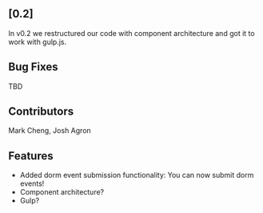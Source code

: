 <a name="v0.2"></a>
## [0.2]

In v0.2 we restructured our code with component architecture and got it to work with gulp.js. 

## Bug Fixes

TBD

## Contributors

Mark Cheng, Josh Agron

## Features

* Added dorm event submission functionality: You can now submit dorm events!
* Component architecture?
* Gulp?
